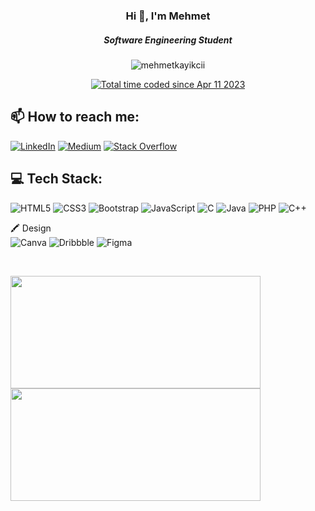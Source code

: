 <h3 align="center">Hi 👋, I'm Mehmet</h3>
<h5 align="center">Software Engineering Student</h5>


<p align="center">
 <img src="https://komarev.com/ghpvc/?username=mehmetkayikcii&label=Profile%20views&color=553a99&style=flat" alt="mehmetkayikcii" />
</p>

<p align="center">
<a href="https://wakatime.com/@40f7ba9d-f8a8-48e9-a4ce-f06b3cdb705c"><img src="https://wakatime.com/badge/user/40f7ba9d-f8a8-48e9-a4ce-f06b3cdb705c.svg" alt="Total time coded since Apr 11 2023" /></a>
</p>




## 📫 How to reach me:

[![LinkedIn](https://img.shields.io/badge/LinkedIn-%230077B5.svg?logo=linkedin&logoColor=white)](https://www.linkedin.com/in/sude-akgün-384457228/)
[![Medium](https://img.shields.io/badge/Medium-12100E?logo=medium&logoColor=white)](https://medium.com/@sudeakq)
[![Stack Overflow](https://img.shields.io/badge/-Stackoverflow-FE7A16?logo=stack-overflow&logoColor=white)](https://stackoverflow.com/users/19033686/sude-akq)

## 💻 Tech Stack:

![HTML5](https://img.shields.io/badge/html5-%23E34F26.svg?style=for-the-badge&logo=html5&logoColor=white)
![CSS3](https://img.shields.io/badge/css3-%231572B6.svg?style=for-the-badge&logo=css3&logoColor=white)
![Bootstrap](https://img.shields.io/badge/bootstrap-%23563D7C.svg?style=for-the-badge&logo=bootstrap&logoColor=white)
![JavaScript](https://img.shields.io/badge/javascript-%23323330.svg?style=for-the-badge&logo=javascript&logoColor=%23F7DF1E)
![C](https://img.shields.io/badge/c-%2300599C.svg?style=for-the-badge&logo=c&logoColor=white)
![Java](https://img.shields.io/badge/Java-ED8B00?style=for-the-badge&logo=openjdk&logoColor=white)
![PHP](https://img.shields.io/badge/PHP-%23777BB4.svg?style=for-the-badge&logo=php&logoColor=white)
![C++](https://img.shields.io/badge/C%2B%2B-00599C?style=for-the-badge&logo=c%2B%2B&logoColor=white)

🖍 Design
<br/>
![Canva](https://img.shields.io/badge/Canva-%2300C4CC.svg?style=for-the-badge&logo=Canva&logoColor=white)
![Dribbble](https://img.shields.io/badge/Dribbble-EA4C89?style=for-the-badge&logo=dribbble&logoColor=white)
![Figma](https://img.shields.io/badge/figma-%23F24E1E.svg?style=for-the-badge&logo=figma&logoColor=white)

<br/>

<p><a href="https://github.com/mehmetkayikcii">
  <img  height="180em" width="400" src="https://github-readme-stats-eight-theta.vercel.app/api?username=mehmetkayikcii&show_icons=true&theme=transparent&include_all_commits=true&count_private=true"/>
  <img height="180em" width="400" src="https://github-readme-stats-eight-theta.vercel.app/api/top-langs/?username=mehmetkayikcii&layout=compact&langs_count=8&theme=transparent"/>
</a></p>
